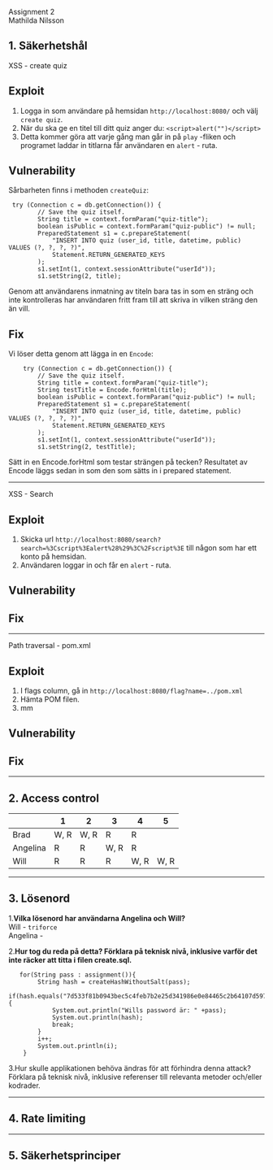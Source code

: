 Assignment 2 <br>
Mathilda Nilsson


## 1. Säkerhetshål

XSS - create quiz

## Exploit
1. Logga in som användare på hemsidan ``http://localhost:8080/`` och välj ``create quiz``.
2. När du ska ge en titel till ditt quiz anger du:  `<script>alert("")</script>`
3. Detta kommer göra att varje gång man går in på ``play`` -fliken och programet laddar in titlarna får användaren en `alert` - ruta.

## Vulnerability

Sårbarheten finns i methoden ``createQuiz``:

     try (Connection c = db.getConnection()) {
            // Save the quiz itself.
            String title = context.formParam("quiz-title");
            boolean isPublic = context.formParam("quiz-public") != null;
            PreparedStatement s1 = c.prepareStatement(
                "INSERT INTO quiz (user_id, title, datetime, public) VALUES (?, ?, ?, ?)",
                Statement.RETURN_GENERATED_KEYS
            );
            s1.setInt(1, context.sessionAttribute("userId"));
            s1.setString(2, title);

Genom att användarens inmatning av titeln bara tas in som en sträng och inte kontrolleras har användaren
fritt fram till att skriva in vilken sträng den än vill. 

## Fix

Vi löser detta genom att lägga in en `Encode`:

        try (Connection c = db.getConnection()) {
            // Save the quiz itself.
            String title = context.formParam("quiz-title");
            String testTitle = Encode.forHtml(title);
            boolean isPublic = context.formParam("quiz-public") != null;
            PreparedStatement s1 = c.prepareStatement(
                "INSERT INTO quiz (user_id, title, datetime, public) VALUES (?, ?, ?, ?)",
                Statement.RETURN_GENERATED_KEYS
            );
            s1.setInt(1, context.sessionAttribute("userId"));
            s1.setString(2, testTitle);

Sätt in en Encode.forHtml som testar strängen på tecken?
Resultatet av Encode läggs sedan in som den som sätts in i prepared statement. 

---

XSS - Search

## Exploit

1. Skicka url ``http://localhost:8080/search?search=%3Cscript%3Ealert%28%29%3C%2Fscript%3E`` till någon som har ett konto på hemsidan.
2. Användaren loggar in och får en `alert` - ruta.


## Vulnerability

## Fix

---

Path traversal - pom.xml

## Exploit

1. I flags column, gå in ``http://localhost:8080/flag?name=../pom.xml``
2. Hämta POM filen.
3. mm

## Vulnerability

## Fix

---

## 2. Access control

| 	         | 1 	   | 2     | 3	    | 4  	  | 5	   |
|-----------|-------|-------|-------|-------|------|
| Brad   	  | W, R	 | W, R	 | 	R    | 	R    | 	    |
| Angelina	 | 	  R  | 	 R   | W, R	 | 	R    | 	    |
| Will	     | 	 R   | 	 R   | 	 R   | 	W, R | W, R |

---
## 3. Lösenord

1.<b>Vilka lösenord har användarna Angelina och Will?</b>
<br>
Will - `triforce`
<br>
Angelina -

2.<b>Hur tog du reda på detta? Förklara på teknisk nivå, inklusive varför det inte räcker att titta i filen create.sql.</b>

       for(String pass : assignment()){
            String hash = createHashWithoutSalt(pass);
            if(hash.equals("7d533f81b0943bec5c4feb7b2e25d341986e0e84465c2b64107d597f1b71133f1b605d30eb28aada2c4d5801290ae3a28735a5eb4aea5c2fbfcb63c03ad511cc")){
                System.out.println("Wills password är: " +pass);
                System.out.println(hash);
                break;
            }
            i++;
            System.out.println(i);
        }


3.Hur skulle applikationen behöva ändras för att förhindra denna attack? Förklara på teknisk nivå, inklusive referenser till relevanta metoder och/eller kodrader.

---
## 4. Rate limiting

---
## 5. Säkerhetsprinciper